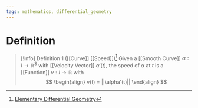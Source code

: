 ```yaml
---
tags: mathematics, differential_geometry
---
```


# Definition

> [!info] Definition 1 ([[Curve]] [[Speed]])[^1]
> Given a [[Smooth Curve]] $\alpha: I \rightarrow \mathbb{R}^3$ with [[Velocity Vector]] $\alpha'(t)$, the speed of $\alpha$ at $t$ is a [[Function]] $v: I \rightarrow \mathbb{R}$ with
> $$
> \begin{align}
> v(t) = ||\alpha'(t)||
> \end{align}
> $$

[^1]: [Elementary Differential Geometry](zotero://open-pdf/library/items/F6CCEWIU?page=67)